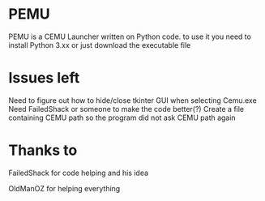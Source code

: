 # PEMU
PEMU is a CEMU Launcher written on Python code.
to use it you need to install Python 3.xx or just download the executable file

# Issues left
Need to figure out how to hide/close tkinter GUI when selecting Cemu.exe
Need FailedShack or someone to make the code better(?)
Create a file containing CEMU path so the program did not ask CEMU path again

# Thanks to
FailedShack for code helping and his idea

OldManOZ for helping everything
